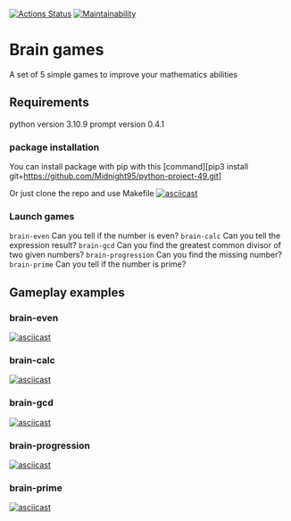 [![Actions Status](https://github.com/Midnight95/python-project-49/workflows/hexlet-check/badge.svg)](https://github.com/Midnight95/python-project-49/actions) [![Maintainability](https://api.codeclimate.com/v1/badges/9319b607d8f9402867ca/maintainability)](https://codeclimate.com/github/Midnight95/python-project-49/maintainability)

# Brain games
A set of 5 simple games to improve your mathematics abilities

## Requirements
python version 3.10.9
prompt version 0.4.1

### package installation 
You can install package with pip with this [command][pip3 install git+https://github.com/Midnight95/python-project-49.git]

Or just clone the repo and use Makefile
[![asciicast](https://asciinema.org/a/FEHSSQOPSySkgST3d3cW6ZwfG.svg)](https://asciinema.org/a/FEHSSQOPSySkgST3d3cW6ZwfG)

### Launch games
`brain-even` Can you tell if the number is even?
`brain-calc` Can you tell the expression result?
`brain-gcd`  Can you find the greatest common divisor of two given numbers?
`brain-progression` Can you find the missing number?
`brain-prime` Can you tell if the number is prime?

## Gameplay examples
### brain-even
[![asciicast](https://asciinema.org/a/poO9NkhsEXOkgx7SmrmvtO9j0.svg)](https://asciinema.org/a/poO9NkhsEXOkgx7SmrmvtO9j0)

### brain-calc
[![asciicast](https://asciinema.org/a/XNicxpjq8GpyPe2HUi3KfAkAp.svg)](https://asciinema.org/a/XNicxpjq8GpyPe2HUi3KfAkAp)

### brain-gcd
[![asciicast](https://asciinema.org/a/6DlKKfV5fymmndtsQtKnShmoj.svg)](https://asciinema.org/a/6DlKKfV5fymmndtsQtKnShmoj)

### brain-progression
[![asciicast](https://asciinema.org/a/K0Vpquo4CvxAY9LGdMmanbGV6.svg)](https://asciinema.org/a/K0Vpquo4CvxAY9LGdMmanbGV6)

### brain-prime
[![asciicast](https://asciinema.org/a/VDmyRaGecCu6ZBDNQcNPSyQoJ.svg)](https://asciinema.org/a/VDmyRaGecCu6ZBDNQcNPSyQoJ)
